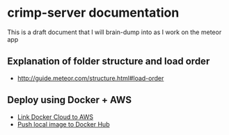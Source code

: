 # crimp-server documentation
This is a draft document that I will brain-dump into as I work on the meteor app

## Explanation of folder structure and load order
* http://guide.meteor.com/structure.html#load-order

## Deploy using Docker + AWS
* [Link Docker Cloud to AWS](https://docs.docker.com/docker-cloud/getting-started/link-aws/)
* [Push local image to Docker Hub](https://docs.docker.com/mac/step_six/)
